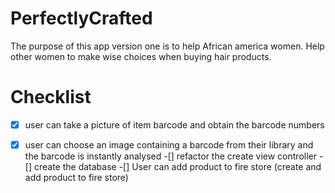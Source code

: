 # PerfectlyCrafted
The purpose of this app version one is to help African america women. Help other women to make wise choices when buying hair products.  

# Checklist
-[x] user can take a picture of item barcode and obtain the barcode numbers
-[x] user can choose an image containing a barcode from their library and the barcode is instantly analysed
-[]  refactor the create view controller 
-[]  create the database 
-[]  User can add product to fire store (create and add product to fire store)
 
